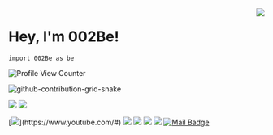 <img align='right' src="https://github-readme-stats.vercel.app/api?username=002Be&show_icons=true">

# Hey, I'm 002Be! 
`import 002Be as be`

![Profile View Counter](https://komarev.com/ghpvc/?username=002Be)

![github-contribution-grid-snake](https://user-images.githubusercontent.com/75903181/183942461-d204c0cc-4b8d-40be-a8a3-22b594582549.svg)

[![](https://img.shields.io/twitter/follow/#)](https://www.twitter.com/#)
[![](https://img.shields.io/github/followers/#)](https://www.github.com/#)

[![](https://img.shields.io/badge/youtube-%23FF0000.svg?&style=for-the-badge&logo=youtube&logoColor=white")](https://www.youtube.com/#)
[![](https://img.shields.io/badge/twitter-%231DA1F2.svg?&style=for-the-badge&logo=twitter&logoColor=white)](https://www.twitter.com/#)
[![](https://img.shields.io/badge/linkedin-%230077B5.svg?&style=for-the-badge&logo=linkedin&logoColor=white)](https://www.linkedin.com/in/#/)
[![](https://img.shields.io/badge/medium-%2312100E.svg?&style=for-the-badge&logo=medium&logoColor=white)](https://medium.com/#)
[![](https://img.shields.io/badge/instagram-%23E4405F.svg?&style=for-the-badge&logo=instagram&logoColor=white)](https://instagram.com/#)
[![Mail Badge](https://img.shields.io/badge/002Be@gmail.com-c14438?style=for-the-badge&logo=Gmail&logoColor=white&link=mailto:#)](mailto:#)
